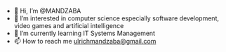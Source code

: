 - 👋 Hi, I’m @MANDZABA
- 👀 I’m interested in computer science especially software development, video games and artificial intelligence
- 🌱 I’m currently learning IT Systems Management
- 📫 How to reach me ulrichmandzaba@gmail.com

<!---
MANDZABA/MANDZABA is a ✨ special ✨ repository because its `README.md` (this file) appears on your GitHub profile.
You can click the Preview link to take a look at your changes.
--->

